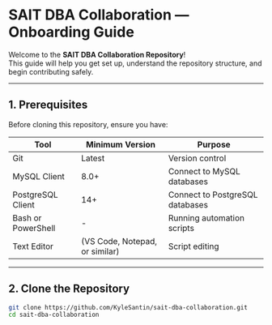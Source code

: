 # SAIT DBA Collaboration — Onboarding Guide

Welcome to the **SAIT DBA Collaboration Repository**!  
This guide will help you get set up, understand the repository structure, and begin contributing safely.

---

## 1. Prerequisites

Before cloning this repository, ensure you have:

| Tool | Minimum Version | Purpose |
|------|------------------|----------|
| Git | Latest | Version control |
| MySQL Client | 8.0+ | Connect to MySQL databases |
| PostgreSQL Client | 14+ | Connect to PostgreSQL databases |
| Bash or PowerShell | - | Running automation scripts |
| Text Editor | (VS Code, Notepad, or similar) | Script editing |

---

## 2. Clone the Repository

```bash
git clone https://github.com/KyleSantin/sait-dba-collaboration.git
cd sait-dba-collaboration
